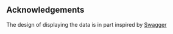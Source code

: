 
## Acknowledgements

The design of displaying the data is in part inspired by [Swagger](https://swagger.io)
